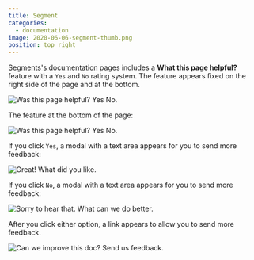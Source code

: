 ```yaml
---
title: Segment
categories:
  - documentation
image: 2020-06-06-segment-thumb.png
position: top right
---
```


[Segments's documentation](https://segment.com/docs/) pages includes a **What this page helpful?** feature with a `Yes` and `No` rating system. The feature appears fixed on the right side of the page and at the bottom.

![Was this page helpful? Yes No.](/feedback-library/img/2020-06-06-segment.png)

The feature at the bottom of the page:

![Was this page helpful? Yes No.](/feedback-library/img/2020-06-06-segment-2.png)

If you click `Yes`, a modal with a text area appears for you to send more feedback:

![Great! What did you like.](/feedback-library/img/2020-06-06-segment-4.png)

If you click `No`, a modal with a text area appears for you to send more feedback:

![Sorry to hear that. What can we do better.](/feedback-library/img/2020-06-06-segment-5.png)

After you click either option, a link appears to allow you to send more feedback.

![Can we improve this doc? Send us feedback.](/feedback-library/img/2020-06-06-segment-3.png)
